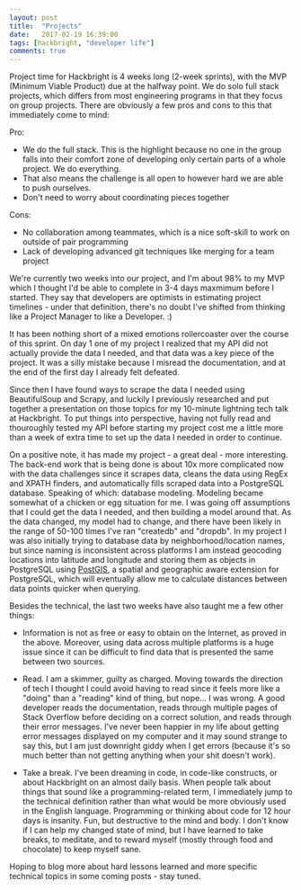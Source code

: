 ```yaml
---
layout: post
title:  "Projects"
date:   2017-02-19 16:39:00
tags: [hackbright, "developer life"]
comments: true
---
```


Project time for Hackbright is 4 weeks long (2-week sprints), with the MVP (Minimum Viable Product) due at the halfway point. We do solo full stack projects, which differs from most engineering programs in that they focus on group projects. There are obviously a few pros and cons to this that immediately come to mind:

Pro:
- We do the full stack. This is the highlight because no one in the group falls into their comfort zone of developing only certain parts of a whole project. We do everything.
- That also means the challenge is all open to however hard we are able to push ourselves.
- Don't need to worry about coordinating pieces together

Cons:
- No collaboration among teammates, which is a nice soft-skill to work on outside of pair programming
- Lack of developing advanced git techniques like merging for a team project

We're currently two weeks into our project, and I'm about 98% to my MVP which I thought I'd be able to complete in 3-4 days maxmimum before I started. They say that developers are optimists in estimating project timelines - under that definition, there's no doubt I've shifted from thinking like a Project Manager to like a Developer. :)

It has been nothing short of a mixed emotions rollercoaster over the course of this sprint. On day 1 one of my project I realized that my API did not actually provide the data I needed, and that data was a key piece of the project. It was a silly mistake because I misread the documentation, and at the end of the first day I already felt defeated.

Since then I have found ways to scrape the data I needed using BeautifulSoup and Scrapy, and luckily I previously researched and put together a presentation on those topics for my 10-minute lightning tech talk at Hackbright. To put things into perspective, having not fully read and thouroughly tested my API before starting my project cost me a little more than a week of extra time to set up the data I needed in order to continue.

On a positive note, it has made my project - a great deal - more interesting. The back-end work that is being done is about 10x more complicated now with the data challenges since it scrapes data, cleans the data using RegEx and XPATH finders, and automatically fills scraped data into a PostgreSQL database. Speaking of which: database modeling. Modeling became somewhat of a chicken or egg situation for me. I was going off assumptions that I could get the data I needed, and then building a model around that. As the data changed, my model had to change, and there have been likely in the range of 50-100 times I've ran "createdb" and "dropdb". In my project I was also initially trying to database data by neighborhood/location names, but since naming is inconsistent across platforms I am instead geocoding locations into latitude and longitude and storing them as objects in PostgreSQL using [PostGIS][postgis], a spatial and geographic aware extension for PostgreSQL, which will eventually allow me to calculate distances between data points quicker when querying.

Besides the technical, the last two weeks have also taught me a few other things:

- Information is not as free or easy to obtain on the Internet, as proved in the above. Moreover, using data across multiple platforms is a huge issue since it can be difficult to find data that is presented the same between two sources.

- Read. I am a skimmer, guilty as charged. Moving towards the direction of tech I thought I could avoid having to read since it feels more like a "doing" than a "reading" kind of thing, but nope... I was wrong. A good developer reads the documentation, reads through multiple pages of Stack Overflow before deciding on a correct solution, and reads through their error messages. I've never been happier in my life about getting error messages displayed on my computer and it may sound strange to say this, but I am just downright giddy when I get errors (because it's so much better than not getting anything when your shit doesn't work).

- Take a break. I've been dreaming in code, in code-like constructs, or about Hackbright on an almost daily basis. When people talk about things that sound like a programming-related term, I immediately jump to the technical definition rather than what would be more obviously used in the English language. Programming or thinking about code for 12 hour days is insanity. Fun, but destructive to the mind and body. I don't know if I can help my changed state of mind, but I have learned to take breaks, to meditate, and to reward myself (mostly through food and chocolate) to keep myself sane.

Hoping to blog more about hard lessons learned and more specific technical topics in some coming posts - stay tuned.



[postgis]: http://postgis.net/
